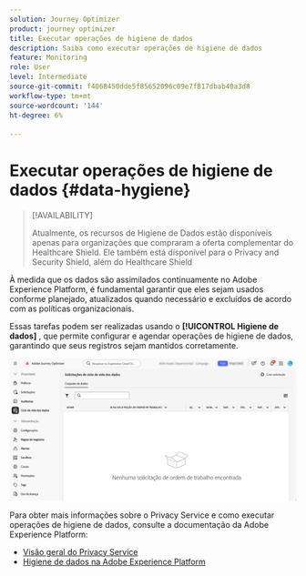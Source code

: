 ```yaml
---
solution: Journey Optimizer
product: journey optimizer
title: Executar operações de higiene de dados
description: Saiba como executar operações de higiene de dados
feature: Monitoring
role: User
level: Intermediate
source-git-commit: f4068450dde5f85652096c09e7f817dbab40a3d8
workflow-type: tm+mt
source-wordcount: '144'
ht-degree: 6%

---
```


# Executar operações de higiene de dados {#data-hygiene}

>[!AVAILABILITY]
>
>Atualmente, os recursos de Higiene de Dados estão disponíveis apenas para organizações que compraram a oferta complementar do Healthcare Shield. Ele também está disponível para o Privacy and Security Shield, além do Healthcare Shield


À medida que os dados são assimilados continuamente no Adobe Experience Platform, é fundamental garantir que eles sejam usados conforme planejado, atualizados quando necessário e excluídos de acordo com as políticas organizacionais.

Essas tarefas podem ser realizadas usando o **[!UICONTROL Higiene de dados]** , que permite configurar e agendar operações de higiene de dados, garantindo que seus registros sejam mantidos corretamente.

![](assets/data-hygiene.png)

Para obter mais informações sobre o Privacy Service e como executar operações de higiene de dados, consulte a documentação da Adobe Experience Platform:

* [Visão geral do Privacy Service](https://experienceleague.adobe.com/docs/experience-platform/privacy/home.html?lang=pt-BR)
* [Higiene de dados na Adobe Experience Platform](https://experienceleague.adobe.com/docs/experience-platform/hygiene/home.html?lang=en)
